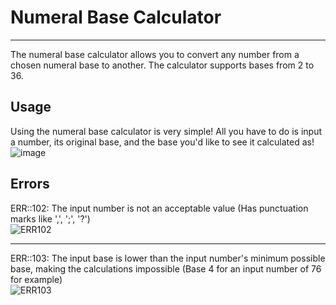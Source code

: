 # Numeral Base Calculator

------------------------------------------------------------------------

The numeral base calculator allows you to convert any number from a chosen numeral base to another. The calculator supports bases from 2 to 36.

## Usage  

Using the numeral base calculator is very simple! All you have to do is input a number, its original base, and the base you'd like to see it calculated as!  
![image](https://user-images.githubusercontent.com/55959375/120174973-fd95a580-c205-11eb-872b-bd59152b4810.png)

## Errors

ERR::102: The input number is not an acceptable value (Has punctuation marks like ',', ';', '?')  
![ERR102](https://user-images.githubusercontent.com/55959375/120174428-60d30800-c205-11eb-9917-34d911bd714d.PNG)  

-------

ERR::103: The input base is lower than the input number's minimum possible base, making the calculations impossible (Base 4 for an input number of 76 for example)  
![ERR103](https://user-images.githubusercontent.com/55959375/120174462-692b4300-c205-11eb-9212-785d4583f089.PNG)  
